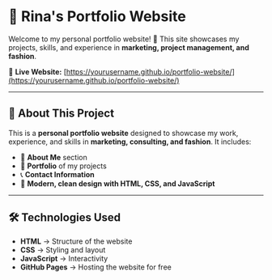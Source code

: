 # 🌟 Rina's Portfolio Website

Welcome to my personal portfolio website! 🚀 This site showcases my projects, skills, and experience in **marketing, project management, and fashion**.

🔗 **Live Website:** [https://yourusername.github.io/portfolio-website/](https://yourusername.github.io/portfolio-website/)

---

## 📌 About This Project

This is a **personal portfolio website** designed to showcase my work, experience, and skills in **marketing, consulting, and fashion**. It includes:

- 📝 **About Me** section  
- 💼 **Portfolio** of my projects  
- 📞 **Contact Information**  
- 🎨 **Modern, clean design with HTML, CSS, and JavaScript**  

---

## 🛠️ Technologies Used

- **HTML** → Structure of the website  
- **CSS** → Styling and layout  
- **JavaScript** → Interactivity  
- **GitHub Pages** → Hosting the website for free  
